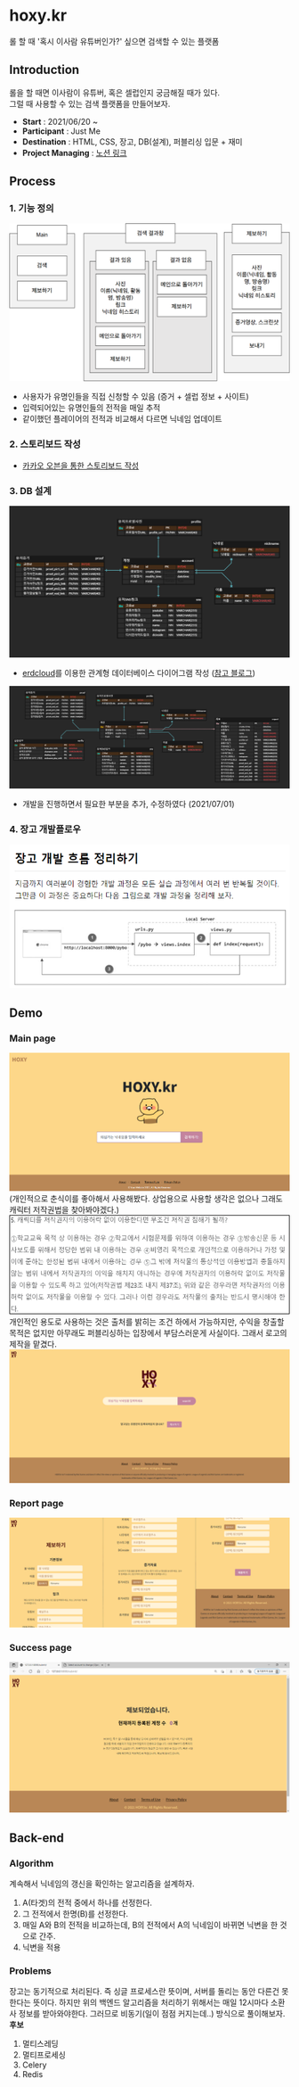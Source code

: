 # hoxy.kr
롤 할 때 '혹시 이사람 유튜버인가?' 싶으면 검색할 수 있는 플랫폼  

## Introduction
롤을 할 때면 이사람이 유튜버, 혹은 셀럽인지 궁금해질 때가 있다.  
그럴 때 사용할 수 있는 검색 플랫폼을 만들어보자.  
- **Start** : 2021/06/20 ~  
- **Participant** : Just Me
- **Destination** : HTML, CSS, 장고, DB(설계), 퍼블리싱 입문 + 재미
- **Project Managing** : [노션 링크](https://www.notion.so/casselkim/HOXY-686358c4cac94619ae9af01d569646d2)  

## Process
### 1. 기능 정의
![image](image1.png)
- 사용자가 유명인들을 직접 신청할 수 있음 (증거 + 셀럽 정보 + 사이트)
- 입력되어있는 유명인들의 전적을 매일 추적
- 같이했던 플레이어의 전적과 비교해서 다르면 닉네임 업데이트

### 2. 스토리보드 작성
- [카카오 오븐을 통한 스토리보드 작성](https://ovenapp.io/view/TPsALalvuPTjatV9Xe4Av7izp8rngkZL/Lynbr)  

### 3. DB 설계
![image](image2.png)  
- [erdcloud](https://www.erdcloud.com/)를 이용한 관계형 데이터베이스 다이어그램 작성 ([참고 블로그](https://velog.io/@drrobot409/DataAnalyst3.-%EA%B4%80%EA%B3%84%ED%98%95-%EB%8D%B0%EC%9D%B4%ED%84%B0%EB%B2%A0%EC%9D%B4%EC%8A%A4%EC%99%80-%ED%85%8C%EC%9D%B4%EB%B8%94%EC%9D%98-%EC%9D%B4%ED%95%B4))  

![image](image8.png)  
- 개발을 진행하면서 필요한 부분을 추가, 수정하였다 (2021/07/01)  


### 4. 장고 개발플로우
![image](image3.png)

## Demo
### Main page
![image](image4.png)  
(개인적으로 춘식이를 좋아해서 사용해봤다. 상업용으로 사용할 생각은 없으나 그래도 캐릭터 저작권법을 찾아봐야겠다.)  
![image](image5.png)  
개인적인 용도로 사용하는 것은 출처를 밝히는 조건 하에서 가능하지만, 수익을 창출할 목적은 없지만 아무래도 퍼블리싱하는 입장에서 부담스러운게 사실이다. 그래서 로고의 제작을 맡겼다.  
![image](image6.PNG)
### Report page
![image](image7.png)  
### Success page
![image](image9.png)  

## Back-end
### Algorithm
계속해서 닉네임의 갱신을 확인하는 알고리즘을 설계하자.  
1. A(타겟)의 전적 중에서 하나를 선정한다.
2. 그 전적에서 한명(B)를 선정한다.
3. 매일 A와 B의 전적을 비교하는데, B의 전적에서 A의 닉네임이 바뀌면 닉변을 한 것으로 간주.
4. 닉변을 적용
### Problems
장고는 동기적으로 처리된다. 즉 싱글 프로세스란 뜻이며, 서버를 돌리는 동안 다른건 못한다는 뜻이다. 하지만 위의 백엔드 알고리즘을 처리하기 위해서는 매일 12시마다 소환사 정보를 받아와야한다. 그러므로 비동기(일이 점점 커지는데..) 방식으로 풀이해보자.  
**후보**  
1. 멀티스레딩
2. 멀티프로세싱
3. Celery
4. Redis
